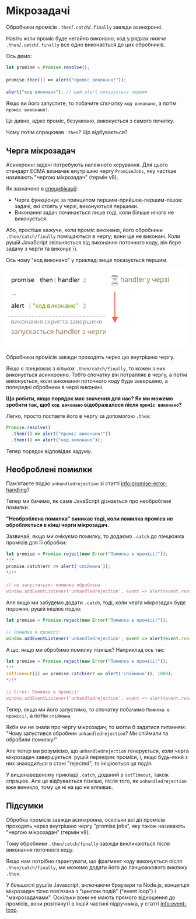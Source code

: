 
# Мікрозадачі

Обробники промісів `.then`/`.catch`/`.finally` завжди асинхронні.

Навіть коли проміс буде негайно виконано, код у рядках *нижче* `.then`/`.catch`/`.finally` все одно виконається до цих обробників.

Ось демо:

```js run
let promise = Promise.resolve();

promise.then(() => alert("проміс виконано!"));

alert("код виконано"); // цей alert показується першим
```

Якщо ви його запустите, то побачите спочатку `код виконано`, а потім `проміс виконано!`.

Це дивно, адже проміс, безумовно, виконується з самого початку.

Чому потім спрацював `.then`? Що відбувається?

## Черга мікрозадач

Асинхронні задачі потребують належного керування. Для цього стандарт ECMA визначає внутрішню чергу `PromiseJobs`, яку частіше називають "чергою мікрозадач" (термін v8).

Як зазначено в [специфікації](https://tc39.github.io/ecma262/#sec-jobs-and-job-queues):

- Черга функціонує за принципом першим-прийшов-першим-пішов: задачі, які стоять у черзі, виконуються першими.
- Виконання задач починається лише тоді, коли більше нічого не виконується.

Або, простіше кажучи, коли проміс виконано, його обробники `.then/catch/finally` поміщаються в чергу; вони ще не виконані. Коли рушій JavaScript звільняється від виконання поточного коду, він бере задачу з черги та виконує її.

Ось чому "код виконано" у прикладі вище показується першим.

![](promiseQueue.svg)

Обробники промісів завжди проходять через цю внутрішню чергу.

Якщо є ланцюжок з кількох `.then/catch/finally`, то кожен з них виконується асинхронно. Тобто спочатку він потрапляє в чергу, а потім виконується, коли виконання поточного коду буде завершено, а попередні обробники в черзі виконані.

**Що робити, якщо порядок має значення для нас? Як ми можемо зробити так, щоб `код виконано` відображалося після `проміс виконано`?**

Легко, просто поставте його в чергу за допомогою `.then`:

```js run
Promise.resolve()
  .then(() => alert("проміс виконано!"))
  .then(() => alert("код виконано"));
```

Тепер порядок відповідає задуму.

## Необроблені помилки

Пам’ятаєте подію `unhandledrejection` зі статті <info:promise-error-handling>?

Тепер ми бачимо, як саме JavaScript дізнається про необроблені помилки.

**"Необроблена помилка" виникає тоді, коли помилка проміса не обробляється в кінці черги мікрозадач.**

Зазвичай, якщо ми очікуємо помилку, то додаємо `.catch` до ланцюжка промісів для її обробки:

```js run
let promise = Promise.reject(new Error("Помилка в промісі!"));
*!*
promise.catch(err => alert('спіймана'));
*/!*

// не запуститься: помилка оброблена
window.addEventListener('unhandledrejection', event => alert(event.reason));
```

Але якщо ми забудемо додати `.catch`, тоді, коли черга мікрозадач буде порожня, рушій ініціює подію:

```js run
let promise = Promise.reject(new Error("Помилка в промісі!"));

// Помилка в промісі!
window.addEventListener('unhandledrejection', event => alert(event.reason));
```

А що, якщо ми обробимо помилку пізніше? Наприклад ось так:

```js run
let promise = Promise.reject(new Error("Помилка в промісі!"));
*!*
setTimeout(() => promise.catch(err => alert('спіймана')), 1000);
*/!*

// Error: Помилка в промісі!
window.addEventListener('unhandledrejection', event => alert(event.reason));
```

Тепер, якщо ми його запустимо, то спочатку побачимо `Помилка в промісі!`, а потім `спіймана`.

Якби ми не знали про чергу мікрозадач, то могли б задатися питанням: "Чому запустився обробник `unhandledrejection`? Ми спіймали та обробили помилку!"

Але тепер ми розуміємо, що `unhandledrejection` генерується, коли черга мікрозадач завершується: рушій перевіряє проміси, і, якщо будь-який з них знаходиться в стані "rejected", то ініціюється ця подія.

У вищенаведеному прикладі `.catch`, доданий в `setTimeout`, також спрацює. Але це відбувається пізніше, після того, як `unhandledrejection` вже виникло, тому це ні на що не впливає.

## Підсумки

Обробка промісів завжди асинхронна, оскільки всі дії промісів проходять через внутрішню чергу "promise jobs", яку також називають "чергою мікрозадач" (термін v8).

Тому обробники `.then/catch/finally` завжди викликаються після виконання поточного коду.

Якщо нам потрібно гарантувати, що фрагмент коду виконується після `.then/catch/finally`, ми можемо додати його до ланцюжкового виклику `.then`.

У більшості рушіїв Javascript, включаючи браузери та Node.js, концепція мікрозадач тісно пов’язана з "циклом подій" ("event loop") і "макрозадачами". Оскільки вони не мають прямого відношення до промісів, вони розглянуті в іншій частині підручника, у статті <info:event-loop>.